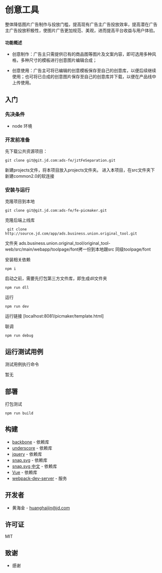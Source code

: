 # 创意工具

整体降低图片广告制作与投放门槛，提高现有广告主广告投放效率，提高潜在广告主广告投放积极性，使图片广告更加规范、美观，进而提高平台收益与用户体验。

#### 功能概述

- 创意制作：广告主只需提供已有的商品图等图片及文案内容，即可选用多种风格，多种尺寸的模板进行创意图片编辑合成；

- 创意使用：广告主可将已编辑的创意模板保存至自己的创意库，以便后续继续使用；也可将已合成的创意图片保存至自己的创意库并下载，以便在产品线中上传使用。



## 入门

### 先决条件
* node 环境

### 开发前准备
先下载公共资源项目：
````
git clone git@git.jd.com:ads-fe/jztFeSeparation.git
````
新建projects文件，将本项目放入projects文件夹。
进入本项目，在src文件夹下新建common2.0的软连接

### 安装与运行

克隆项目到本地
````
git clone git@git.jd.com:ads-fe/fe-picmaker.git
````
克隆后端上线库 
```
 git clone http://source.jd.com/app/ads.business.union.original_tool.git
```
文件夹 ads.business.union.original_tool/original_tool-web/src/main/webapp/toolpage/font拷一份到本地跟src 同级toolpage/font

安装相关依赖
````
npm i
````
启动之前，需要先打包第三方文件库，即生成dll文件夹

```
npm run dll
```
运行
````
npm run dev

````
运行链接
[localhost:8081/picmaker/template.html]

联调
````
npm run debug

````

## 运行测试用例

测试用例执行命令

暂无


## 部署

打包测试
````
npm run build

````


## 构建

* [backbone](http://backbonejs.org/) - 依赖库
* [underscore](http://www.css88.com/doc/underscore/) - 依赖库
* [jquery](http://jquery.com/) - 依赖库
* [snap.svg](http://snapsvg.io/docs/) - 依赖库
* [snap.svg 中文](http://www.zhangxinxu.com/GitHub/demo-Snap.svg/demo/basic/) - 依赖库
* [Vue](https://cn.vuejs.org/) - 依赖库
* [webpack-dev-server](https://www.npmjs.com/package/webpack-dev-server) - 服务



## 开发者

* 黄海金 - <huanghaijin@jd.com>


## 许可证

MIT

## 致谢

* 感谢







